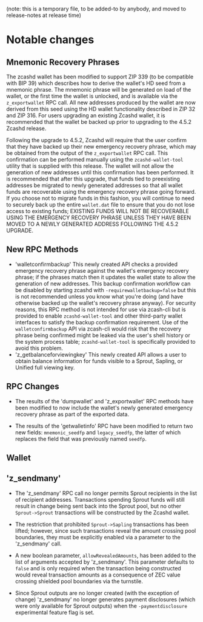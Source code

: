 (note: this is a temporary file, to be added-to by anybody, and moved to
release-notes at release time)

Notable changes
===============

Mnemonic Recovery Phrases
-------------------------

The zcashd wallet has been modified to support ZIP 339 (to be compatible with BIP 39)
which describes how to derive the wallet's HD seed from a mnemonic phrase.
The mnemonic phrase will be generated on load of the wallet, or the first time
the wallet is unlocked, and is available via the `z_exportwallet` RPC call. All
new addresses produced by the wallet are now derived from this seed using the
HD wallet functionality described in ZIP 32 and ZIP 316. For users upgrading an
existing Zcashd wallet, it is recommended that the wallet be backed up prior to
upgrading to the 4.5.2 Zcashd release.

Following the upgrade to 4.5.2, Zcashd will require that the user confirm that
they have backed up their new emergency recovery phrase, which may be obtained
from the output of the `z_exportwallet` RPC call. This confirmation can be
performed manually using the `zcashd-wallet-tool` utility that is supplied with
this release.  The wallet will not allow the generation of new addresses until
this confirmation has been performed. It is recommended that after this
upgrade, that funds tied to preexisting addresses be migrated to newly
generated addresses so that all wallet funds are recoverable using the
emergency recovery phrase going forward.  If you choose not to migrate funds in
this fashion, you will continue to need to securely back up the entire
`wallet.dat` file to ensure that you do not lose access to existing funds;
EXISTING FUNDS WILL NOT BE RECOVERABLE USING THE EMERGENCY RECOVERY PHRASE
UNLESS THEY HAVE BEEN MOVED TO A NEWLY GENERATED ADDRESS FOLLOWING THE 4.5.2
UPGRADE.

New RPC Methods
---------------

- 'walletconfirmbackup' This newly created API checks a provided emergency
  recovery phrase against the wallet's emergency recovery phrase; if the phrases
  match then it updates the wallet state to allow the generation of new addresses.
  This backup confirmation workflow can be disabled by starting zcashd with 
  `-requirewalletbackup=false` but this is not recommended unless you know what
  you're doing (and have otherwise backed up the wallet's recovery phrase anyway).
  For security reasons, this RPC method is not intended for use via zcash-cli 
  but is provided to enable `zcashd-wallet-tool` and other third-party wallet 
  interfaces to satisfy the backup confirmation requirement. Use of the 
  `walletconfirmbackup` API via zcash-cli would risk that the recovery phrase 
  being confirmed might be leaked via the user's shell history or the system
  process table; `zcashd-wallet-tool` is specifically provided to avoid this
  problem.
- 'z_getbalanceforviewingkey' This newly created API allows a user to obtain
  balance information for funds visible to a Sprout, Sapling, or Unified full
  viewing key.

RPC Changes
-----------

- The results of the 'dumpwallet' and 'z_exportwallet' RPC methods have been modified
  to now include the wallet's newly generated emergency recovery phrase as part of the
  exported data.

- The results of the 'getwalletinfo' RPC have been modified to return two new fields:
  `mnemonic_seedfp` and `legacy_seedfp`, the latter of which replaces the field that
  was previously named `seedfp`. 

Wallet
------

'z_sendmany'
------------

- The 'z_sendmany' RPC call no longer permits Sprout recipients in the 
  list of recipient addresses. Transactions spending Sprout funds will
  still result in change being sent back into the Sprout pool, but no
  other `Sprout->Sprout` transactions will be constructed by the Zcashd
  wallet. 

- The restriction that prohibited `Sprout->Sapling` transactions has been 
  lifted; however, since such transactions reveal the amount crossing 
  pool boundaries, they must be explicitly enabled via a parameter to
  the 'z_sendmany' call.

- A new boolean parameter, `allowRevealedAmounts`, has been added to the
  list of arguments accepted by 'z_sendmany'. This parameter defaults to
  `false` and is only required when the transaction being constructed 
  would reveal transaction amounts as a consequence of ZEC value crossing
  shielded pool boundaries via the turnstile.

- Since Sprout outputs are no longer created (with the exception of change)
  'z_sendmany' no longer generates payment disclosures (which were only 
  available for Sprout outputs) when the `-paymentdisclosure` experimental
  feature flag is set.
